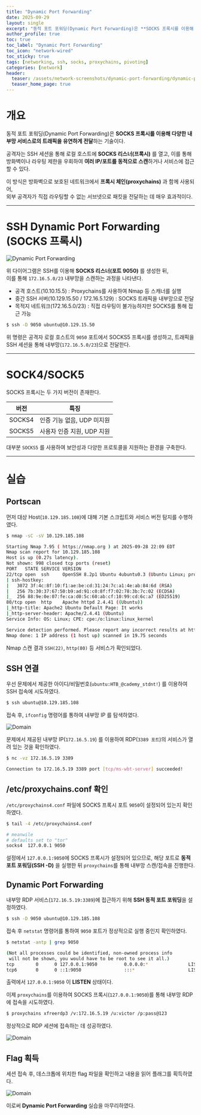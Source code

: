```yaml
---
title: "Dynamic Port Forwarding"
date: 2025-09-29
layout: single
excerpt: "동적 포트 포워딩(Dynamic Port Forwarding)은 **SOCKS 프록시를 이용해 다양한 내부망 서비스로의 트래픽을 유연하게 전달**하는 기술이다. 공격자는 SSH 세션을 통해 로컬 호스트에 **SOCKS 리스너(프록시)** 를 열고, 이를 통해 방화벽이나 라우팅 제한을 우회하여 **여러 IP/포트를 동적으로 스캔**하거나 서비스에 접근할 수 있다. 이 방식은 방화벽으로 보호된 네트워크에서 **프록시 체인(proxychains)** 과 함께 사용되어, 외부 공격자가 직접 라우팅할 수 없는 서브넷으로 패킷을 전달하는 데 매우 효과적이다."
author_profile: true
toc: true
toc_label: "Dynamic Port Forwarding"
toc_icon: "network-wired"
toc_sticky: true
tags: [networking, ssh, socks, proxychains, pivoting]
categories: [network]
header:
  teaser: /assets/network-screenshots/dynamic-port-forwarding/dynamic-port-forwarding.png
  teaser_home_page: true
---
```


# 개요

동적 포트 포워딩(Dynamic Port Forwarding)은 **SOCKS 프록시를 이용해 다양한 내부망 서비스로의 트래픽을 유연하게 전달**하는 기술이다.

공격자는 SSH 세션을 통해 로컬 호스트에 **SOCKS 리스너(프록시)** 를 열고, 이를 통해 방화벽이나 라우팅 제한을 우회하여 **여러 IP/포트를 동적으로 스캔**하거나 서비스에 접근할 수 있다.

이 방식은 방화벽으로 보호된 네트워크에서 **프록시 체인(proxychains)** 과 함께 사용되어,  
외부 공격자가 직접 라우팅할 수 없는 서브넷으로 패킷을 전달하는 데 매우 효과적이다.

---

# SSH Dynamic Port Forwarding (SOCKS 프록시)

![Dynamic Port Forwarding](/assets/network-screenshots/dynamic-port-forwarding/dynamic-port-forwarding.png)

위 다이어그램은 SSH를 이용해 **SOCKS 리스너(포트 9050)** 를 생성한 뒤,  
이를 통해 `172.16.5.0/23` 내부망을 스캔하는 과정을 나타낸다.

- 공격 호스트(10.10.15.5) : Proxychains를 사용하여 Nmap 등 스캐너를 실행  
- 중간 SSH 서버(10.129.15.50 / 172.16.5.129) : SOCKS 트래픽을 내부망으로 전달  
- 목적지 네트워크(172.16.5.0/23) : 직접 라우팅이 불가능하지만 SOCKS를 통해 접근 가능

```bash
$ ssh -D 9050 ubuntu@10.129.15.50
```

위 명령은 공격자 로컬 호스트의 `9050` 포트에서 SOCKS5 프록시를 생성하고,
트래픽을 SSH 세션을 통해 내부망(`172.16.5.0/23`)으로 전달한다.

---

# SOCK4/SOCK5

SOCKS 프록시는 두 가지 버전이 존재한다.

| 버전         | 특징                |
| ---------- | ----------------- |
| SOCKS4 | 인증 기능 없음, UDP 미지원 |
| SOCKS5 | 사용자 인증 지원, UDP 지원 |


대부분 `SOCKS5` 를 사용하여 보안성과 다양한 프로토콜을 지원하는 환경을 구축한다.

---

# 실습

## Portscan

먼저 대상 Host(`10.129.185.108`)에 대해 기본 스크립트와 서비스 버전 탐지를 수행하였다.

```bash
$ nmap -sC -sV 10.129.185.108  

Starting Nmap 7.95 ( https://nmap.org ) at 2025-09-28 22:09 EDT
Nmap scan report for 10.129.185.108
Host is up (0.27s latency).
Not shown: 998 closed tcp ports (reset)
PORT   STATE SERVICE VERSION
22/tcp open  ssh     OpenSSH 8.2p1 Ubuntu 4ubuntu0.3 (Ubuntu Linux; protocol 2.0)
| ssh-hostkey: 
|   3072 3f:4c:8f:10:f1:ae:be:cd:31:24:7c:a1:4e:ab:84:6d (RSA)
|   256 7b:30:37:67:50:b9:ad:91:c0:8f:f7:02:78:3b:7c:02 (ECDSA)
|_  256 88:9e:0e:07:fe:ca:d0:5c:60:ab:cf:10:99:cd:6c:a7 (ED25519)
80/tcp open  http    Apache httpd 2.4.41 ((Ubuntu))
|_http-title: Apache2 Ubuntu Default Page: It works
|_http-server-header: Apache/2.4.41 (Ubuntu)
Service Info: OS: Linux; CPE: cpe:/o:linux:linux_kernel

Service detection performed. Please report any incorrect results at https://nmap.org/submit/ .
Nmap done: 1 IP address (1 host up) scanned in 19.75 seconds
```

Nmap 스캔 결과 `SSH(22)`, `http(80)` 등 서비스가 확인되었다.

## SSH 연결

우선 문제에서 제공한 아이디/비밀번호(`ubuntu:HTB_@cademy_stdnt!`) 를 이용하여 SSH 접속에 시도하였다.

```bash
$ ssh ubuntu@10.129.185.108
```

접속 후, `ifconfig` 명령어를 통하여 내부망 IP 를 탐색하였다.

![Domain](/assets/network-screenshots/dynamic-port-forwarding/ifconfig.png)

문제에서 제공된 내부망 IP(`172.16.5.19`) 를 이용하여 RDP(`3389 포트`)의 서비스가 열려 있는 것을 확인하였다.

```bash
$ nc -vz 172.16.5.19 3389

Connection to 172.16.5.19 3389 port [tcp/ms-wbt-server] succeeded!
```

## /etc/proxychains.conf 확인

`/etc/proxychains4.conf` 파일에 SOCKS 프록시 포트 `9050`이 설정되어 있는지 확인하였다.

```bash
$ tail -4 /etc/proxychains4.conf

# meanwile
# defaults set to "tor"
socks4  127.0.0.1 9050
```

설정에서 `127.0.0.1:9050`에 SOCKS 프록시가 설정되어 있으므로, 해당 포트로 **동적 포트 포워딩(SSH -D)** 을 실행한 뒤 `proxychains`를 통해 내부망 스캔/접속을 진행한다.

## Dynamic Port Forwarding

내부망 RDP 서비스(`172.16.5.19:3389`)에 접근하기 위해 **SSH 동적 포트 포워딩**을 설정하였다.

```bash
$ ssh -D 9050 ubuntu@10.129.185.108
```

접속 후 `netstat` 명령어를 통하여 `9050` 포트가 정상적으로 실행 중인지 확인하였다.

```bash
$ netstat -antp | grep 9050

(Not all processes could be identified, non-owned process info
 will not be shown, you would have to be root to see it all.)
tcp        0      0 127.0.0.1:9050          0.0.0.0:*               LISTEN      44477/ssh           
tcp6       0      0 ::1:9050                :::*                    LISTEN      44477/ssh  
```

출력에서 `127.0.0.1:9050` 이 **LISTEN** 상태이다.

이제 `proxychains`를 이용하여 SOCKS 프록시(`127.0.0.1:9050`)를 통해 내부망 RDP에 접속을 시도하였다.

```bash
$ proxychains xfreerdp3 /v:172.16.5.19 /u:victor /p:pass@123
```

정상적으로 RDP 세션에 접속하는 데 성공하였다.

![Domain](/assets/network-screenshots/dynamic-port-forwarding/rdp-connect.png)

## Flag 획득

세션 접속 후, 데스크톱에 위치한 flag 파일을 확인하고 내용을 읽어 플래그를 획득하였다.

![Domain](/assets/network-screenshots/dynamic-port-forwarding/flag.png)

이로써 **Dynamic Port Forwarding** 실습을 마무리하였다.